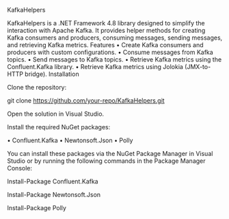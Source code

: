 KafkaHelpers

KafkaHelpers is a .NET Framework 4.8 library designed to simplify the interaction with Apache Kafka. It provides helper methods for creating Kafka consumers and producers, consuming messages, sending messages, and retrieving Kafka metrics. Features • Create Kafka consumers and producers with custom configurations. • Consume messages from Kafka topics. • Send messages to Kafka topics. • Retrieve Kafka metrics using the Confluent.Kafka library. • Retrieve Kafka metrics using Jolokia (JMX-to-HTTP bridge). Installation

Clone the repository:

git clone https://github.com/your-repo/KafkaHelpers.git

Open the solution in Visual Studio.

Install the required NuGet packages:

• Confluent.Kafka
• Newtonsoft.Json 
• Polly

You can install these packages via the NuGet Package Manager in Visual Studio or by running the following commands in the Package Manager Console:

Install-Package Confluent.Kafka

Install-Package Newtonsoft.Json

Install-Package Polly
